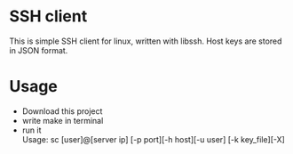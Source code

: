 # SSH client
This is simple SSH client for linux, written with libssh. Host keys are stored in JSON format.
# Usage
- Download this project
- write make in terminal
- run it  
Usage: sc [user]@[server ip]
          [-p port][-h host][-u user]
          [-k key_file][-X]

